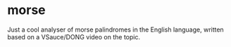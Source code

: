 # morse
Just a cool analyser of morse palindromes in the English language, written based on a VSauce/DONG video on the topic.